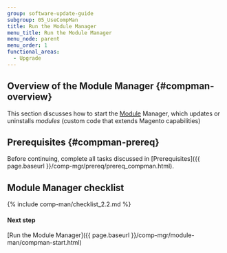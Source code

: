 ```yaml
---
group: software-update-guide
subgroup: 05_UseCompMan
title: Run the Module Manager
menu_title: Run the Module Manager
menu_node: parent
menu_order: 1
functional_areas:
  - Upgrade
---
```


## Overview of the Module Manager {#compman-overview}

This section discusses how to start the [Module](https://glossary.magento.com/Module) Manager, which updates or uninstalls *modules* (custom code that extends Magento capabilities)

## Prerequisites {#compman-prereq}

Before continuing, complete all tasks discussed in [Prerequisites]({{ page.baseurl }}/comp-mgr/prereq/prereq_compman.html).

## Module Manager checklist
{% include comp-man/checklist_2.2.md %}

#### Next step
[Run the Module Manager]({{ page.baseurl }}/comp-mgr/module-man/compman-start.html)
